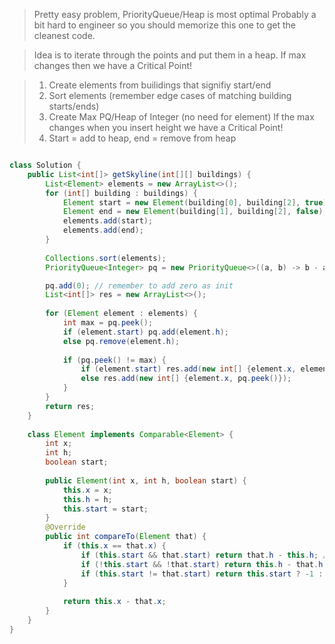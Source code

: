 > Pretty easy problem, PriorityQueue/Heap is most optimal
> Probably a bit hard to engineer so you should memorize this one to get the cleanest code.

> Idea is to iterate through the points and put them in a heap. If max changes then we have a Critical Point!

> 1. Create elements from builidings that signifiy start/end
> 2. Sort elements (remember edge cases of matching building starts/ends)
> 3. Create Max PQ/Heap of Integer (no need for element) If the max changes when you insert height we have a Critical Point!
> 4. Start = add to heap, end = remove from heap

```java

class Solution {
    public List<int[]> getSkyline(int[][] buildings) {
        List<Element> elements = new ArrayList<>();
        for (int[] building : buildings) {
            Element start = new Element(building[0], building[2], true);
            Element end = new Element(building[1], building[2], false);
            elements.add(start);
            elements.add(end);
        }
        
        Collections.sort(elements);
        PriorityQueue<Integer> pq = new PriorityQueue<>((a, b) -> b - a);

        pq.add(0); // remember to add zero as init
        List<int[]> res = new ArrayList<>();
        
        for (Element element : elements) {
            int max = pq.peek();
            if (element.start) pq.add(element.h);
            else pq.remove(element.h);
            
            if (pq.peek() != max) {
                if (element.start) res.add(new int[] {element.x, element.h});
                else res.add(new int[] {element.x, pq.peek()});   
            }   
        }
        return res;   
    }
    
    class Element implements Comparable<Element> {
        int x;
        int h;
        boolean start;
        
        public Element(int x, int h, boolean start) {
            this.x = x;
            this.h = h;
            this.start = start;
        }
        @Override
        public int compareTo(Element that) {
            if (this.x == that.x) {
                if (this.start && that.start) return that.h - this.h; // if starts match, bigger first
                if (!this.start && !that.start) return this.h - that.h; // if ends match, smaller first
                if (this.start != that.start) return this.start ? -1 : 1; //starts always go first
            }
            
            return this.x - that.x; 
        }
    }
}
```